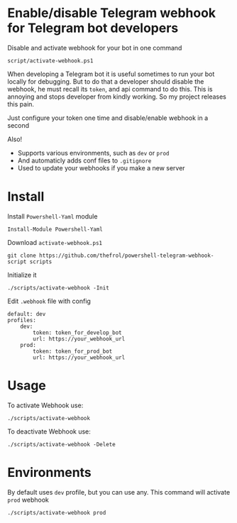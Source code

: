 # Enable/disable Telegram webhook for Telegram bot developers

Disable and activate webhook for your bot in one command

    script/activate-webhook.ps1

When developing a Telegram bot it is useful sometimes to run your bot locally for debugging. But to do that a developer should disable the webhook, he must recall its `token`, and api command to do this. This is annoying and stops developer from kindly working. So my project releases this pain. 

Just configure your token one time and disable/enable webhook in a second

Also! 

+ Supports various environments, such as `dev` or `prod`
+ And automaticly adds conf files to `.gitignore`
+ Used to update your webhooks if you make a new server

# Install

Install `Powershell-Yaml` module

    Install-Module Powershell-Yaml

Download `activate-webhook.ps1`

    git clone https://github.com/thefrol/powershell-telegram-webhook-script scripts

Initialize it

    ./scripts/activate-webhook -Init

Edit `.webhook` file with config

    default: dev
    profiles:
        dev:
            token: token_for_develop_bot
            url: https://your_webhook_url
        prod:
            token: token_for_prod_bot
            url: https://your_webhook_url

# Usage

To activate Webhook use:

    ./scripts/activate-webhook

To deactivate Webhook use:

    ./scripts/activate-webhook -Delete

# Environments

By default uses `dev` profile, but you can use any. This command will activate `prod` webhook

    ./scripts/activate-webhook prod
